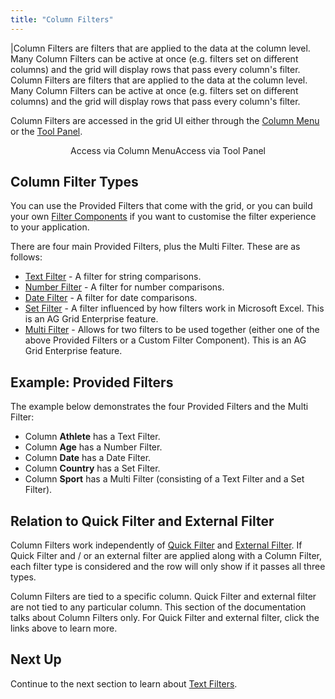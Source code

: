 ```yaml
---
title: "Column Filters"
---
```


<framework-specific-section frameworks="javascript,angular,vue">
|Column Filters are filters that are applied to the data at the column level. Many Column Filters can be active at once (e.g. filters set on different columns) and the grid will display rows that pass every column's filter.
</framework-specific-section>

<framework-specific-section frameworks="react">
<video-section id="pebXUHUdlos" title="React Column Filters" header="true">
Column Filters are filters that are applied to the data at the column level. Many Column Filters can be active at once (e.g. filters set on different columns) and the grid will display rows that pass every column's filter.
</video-section>
</framework-specific-section>

Column Filters are accessed in the grid UI either through the [Column Menu](/column-menu/) or the [Tool Panel](/tool-panel/).

<div style="display: flex; justify-content: center;">
    <image-caption src="filtering/resources/open-column.gif" alt="Open Column" width="25rem" constrained="true" toggledarkmode="true">Access via Column Menu</image-caption>
    <image-caption src="filtering/resources/open-tool-panel.gif" alt="Open Tool Panel" width="25rem" constrained="true" toggledarkmode="true">Access via Tool Panel</image-caption>
</div>

## Column Filter Types

You can use the Provided Filters that come with the grid, or you can build your own [Filter Components](/component-filter/) if you want to customise the filter experience to your application.

There are four main Provided Filters, plus the Multi Filter. These are as follows:
- [Text Filter](/filter-text/) - A filter for string comparisons.
- [Number Filter](/filter-number/) - A filter for number comparisons.
- [Date Filter](/filter-date/) - A filter for date comparisons.
- [Set Filter](/filter-set/) <enterprise-icon></enterprise-icon> - A filter influenced by how filters work in Microsoft Excel. This is an AG Grid Enterprise feature.
- [Multi Filter](/filter-multi/) <enterprise-icon></enterprise-icon> - Allows for two filters to be used together (either one of the above Provided Filters or a Custom Filter Component). This is an AG Grid Enterprise feature.

## Example: Provided Filters

The example below demonstrates the four Provided Filters and the Multi Filter:

- Column **Athlete** has a Text Filter.
- Column **Age** has a Number Filter.
- Column **Date** has a Date Filter.
- Column **Country** has a Set Filter.
- Column **Sport** has a Multi Filter (consisting of a Text Filter and a Set Filter).

<grid-example title='Provided Filters' name='provided-filters' type='generated' options='{ "enterprise": true, "exampleHeight": 560, "modules": ["clientside", "setfilter", "multifilter", "menu"] }'></grid-example>

## Relation to Quick Filter and External Filter

Column Filters work independently of [Quick Filter](/filter-quick/) and [External Filter](/filter-external/). If Quick Filter and / or an external filter are applied along with a Column Filter, each filter type is considered and the row will only show if it passes all three types.

Column Filters are tied to a specific column. Quick Filter and external filter are not tied to any particular column. This section of the documentation talks about Column Filters only. For Quick Filter and external filter, click the links above to learn more.

## Next Up

Continue to the next section to learn about [Text Filters](/filter-text).
